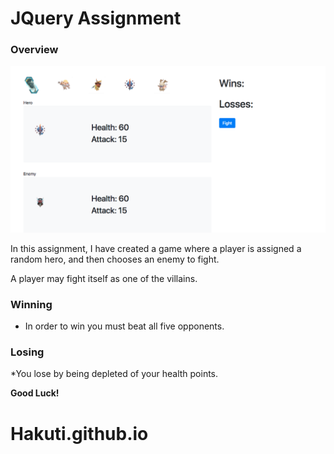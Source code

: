 # JQuery Assignment

### Overview

![alt text](assets/OverwatchGame.png)

In this assignment, I have created a game where a player is assigned a random hero, and then chooses an enemy to fight. 

A player may fight itself as one of the villains. 

### Winning 

* In order to win you must beat all five opponents.

### Losing

*You lose by being depleted of your health points.

**Good Luck!**
# Hakuti.github.io
